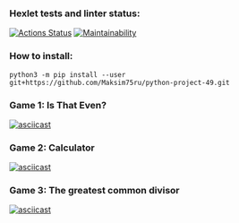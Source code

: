 ### Hexlet tests and linter status:
[![Actions Status](https://github.com/Maksim75ru/python-project-49/workflows/hexlet-check/badge.svg)](https://github.com/Maksim75ru/python-project-49/actions)
[![Maintainability](https://api.codeclimate.com/v1/badges/4069d408ee904b1ee322/maintainability)](https://codeclimate.com/github/Maksim75ru/python-project-49/maintainability)

### How to install:
`python3 -m pip install --user git+https://github.com/Maksim75ru/python-project-49.git`

### Game 1: Is That Even?

[![asciicast](https://asciinema.org/a/wmVqdtBxpsfMSPA5IcabkBLfT.svg)](https://asciinema.org/a/wmVqdtBxpsfMSPA5IcabkBLfT)

### Game 2: Calculator

[![asciicast](https://asciinema.org/a/lKLJLAB9re1lfDF982tteRE51.svg)](https://asciinema.org/a/lKLJLAB9re1lfDF982tteRE51)

### Game 3: The greatest common divisor

[![asciicast](https://asciinema.org/a/SFBevHmAzuLSE0wCbjEjIZ7Sr.svg)](https://asciinema.org/a/SFBevHmAzuLSE0wCbjEjIZ7Sr)